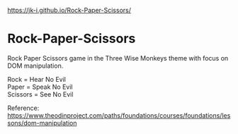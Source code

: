 https://jk-i.github.io/Rock-Paper-Scissors/

# Rock-Paper-Scissors
Rock Paper Scissors game in the Three Wise Monkeys theme with focus on DOM manipulation.

Rock = Hear No Evil  
Paper = Speak No Evil  
Scissors = See No Evil

Reference: https://www.theodinproject.com/paths/foundations/courses/foundations/lessons/dom-manipulation
